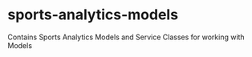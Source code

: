 # sports-analytics-models
Contains Sports Analytics Models and Service Classes for working with Models
